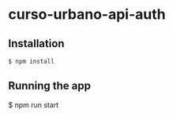 # curso-urbano-api-auth

## Installation

```bash
$ npm install
```

## Running the app

$ npm run start

